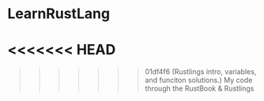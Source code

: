 # LearnRustLang
<<<<<<< HEAD
=======

>>>>>>> 01df4f6 (Rustlings intro, variables, and funciton solutions.)
My code through the RustBook &amp; Rustlings
